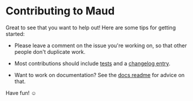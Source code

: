 # Contributing to Maud

Great to see that you want to help out! Here are some tips for getting started:

* Please leave a comment on the issue you're working on, so that other people don't duplicate work.

* Most contributions should include [tests] and a [changelog entry].

* Want to work on documentation? See the [docs readme] for advice on that.

Have fun! ☺️

[tests]: maud/tests
[changelog entry]: CHANGELOG.md
[docs readme]: docs/README.md
